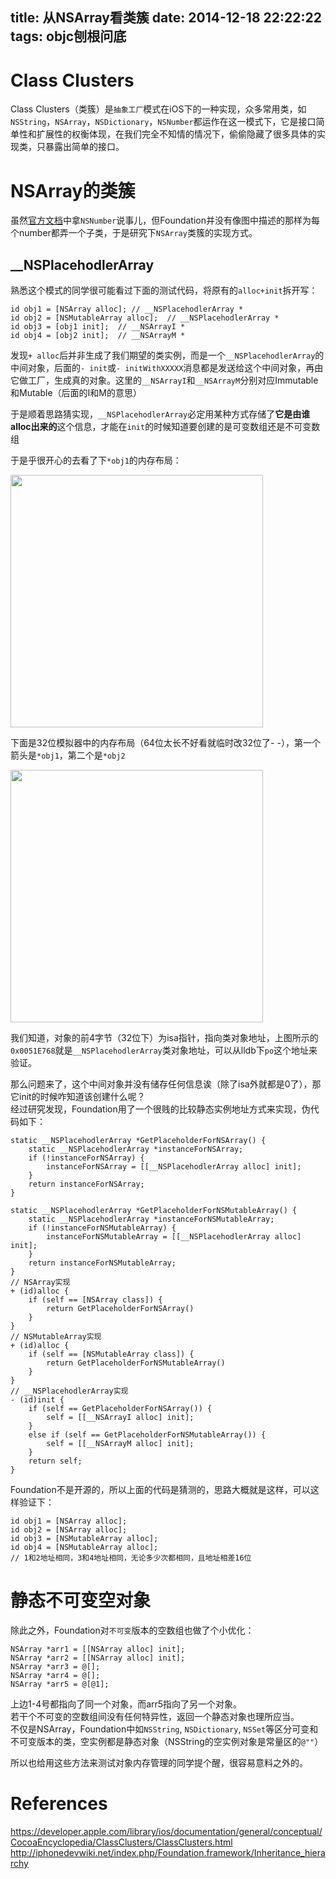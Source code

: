 title: 从NSArray看类簇
date: 2014-12-18 22:22:22
tags: objc刨根问底
---

# Class Clusters

Class Clusters（类簇）是`抽象工厂`模式在iOS下的一种实现，众多常用类，如`NSString`，`NSArray`，`NSDictionary`，`NSNumber`都运作在这一模式下，它是接口简单性和扩展性的权衡体现，在我们完全不知情的情况下，偷偷隐藏了很多具体的实现类，只暴露出简单的接口。

# NSArray的类簇

虽然[官方文档](https://developer.apple.com/library/ios/documentation/general/conceptual/CocoaEncyclopedia/ClassClusters/ClassClusters.html)中拿`NSNumber`说事儿，但Foundation并没有像图中描述的那样为每个number都弄一个子类，于是研究下`NSArray`类簇的实现方式。  

## __NSPlacehodlerArray

熟悉这个模式的同学很可能看过下面的测试代码，将原有的`alloc+init`拆开写：  

``` objc
id obj1 = [NSArray alloc]; // __NSPlacehodlerArray *
id obj2 = [NSMutableArray alloc];  // __NSPlacehodlerArray *
id obj3 = [obj1 init];  // __NSArrayI *
id obj4 = [obj2 init];  // __NSArrayM *
```

发现`+ alloc`后并非生成了我们期望的类实例，而是一个`__NSPlacehodlerArray`的中间对象，后面的`- init`或`- initWithXXXXX`消息都是发送给这个中间对象，再由它做工厂，生成真的对象。这里的`__NSArrayI`和`__NSArrayM`分别对应Immutable和Mutable（后面的I和M的意思）

于是顺着思路猜实现，`__NSPlacehodlerArray`必定用某种方式存储了**它是由谁alloc出来的**这个信息，才能在`init`的时候知道要创建的是可变数组还是不可变数组

于是乎很开心的去看了下`*obj1`的内存布局：  

<img src="http://ww4.sinaimg.cn/large/51530583jw1em3doxs660j20l80j6go3.jpg" width="404">

下面是32位模拟器中的内存布局（64位太长不好看就临时改32位了- -），第一个箭头是`*obj1`，第二个是`*obj2`

<img src="http://ww3.sinaimg.cn/mw690/51530583jw1em3dvmuuanj213006maf2.jpg" width="404">

我们知道，对象的前4字节（32位下）为isa指针，指向类对象地址，上图所示的`0x0051E768`就是`__NSPlacehodlerArray`类对象地址，可以从lldb下`po`这个地址来验证。

那么问题来了，这个中间对象并没有储存任何信息诶（除了isa外就都是0了），那它init的时候咋知道该创建什么呢？    
经过研究发现，Foundation用了一个很贱的比较静态实例地址方式来实现，伪代码如下：

``` objc
static __NSPlacehodlerArray *GetPlaceholderForNSArray() {
    static __NSPlacehodlerArray *instanceForNSArray;
    if (!instanceForNSArray) {
        instanceForNSArray = [[__NSPlacehodlerArray alloc] init];
    }
    return instanceForNSArray;
}

static __NSPlacehodlerArray *GetPlaceholderForNSMutableArray() {
    static __NSPlacehodlerArray *instanceForNSMutableArray;
    if (!instanceForNSMutableArray) {
        instanceForNSMutableArray = [[__NSPlacehodlerArray alloc] init];
    }
    return instanceForNSMutableArray;
}
// NSArray实现
+ (id)alloc {
    if (self == [NSArray class]) {
        return GetPlaceholderForNSArray()
    }
}
// NSMutableArray实现
+ (id)alloc {
    if (self == [NSMutableArray class]) {
        return GetPlaceholderForNSMutableArray()
    }
}
// __NSPlacehodlerArray实现
- (id)init {
    if (self == GetPlaceholderForNSArray()) {
        self = [[__NSArrayI alloc] init];
    }
    else if (self == GetPlaceholderForNSMutableArray()) {
        self = [[__NSArrayM alloc] init];
    }
    return self;
}
```

Foundation不是开源的，所以上面的代码是猜测的，思路大概就是这样，可以这样验证下：

``` objc
id obj1 = [NSArray alloc];
id obj2 = [NSArray alloc];
id obj3 = [NSMutableArray alloc];
id obj4 = [NSMutableArray alloc];
// 1和2地址相同，3和4地址相同，无论多少次都相同，且地址相差16位
```

# 静态不可变空对象

除此之外，Foundation对`不可变`版本的空数组也做了个小优化：  

``` objc
NSArray *arr1 = [[NSArray alloc] init];
NSArray *arr2 = [[NSArray alloc] init];
NSArray *arr3 = @[];
NSArray *arr4 = @[];
NSArray *arr5 = @[@1];
```  

上边1-4号都指向了同一个对象，而arr5指向了另一个对象。  
若干个不可变的空数组间没有任何特异性，返回一个静态对象也理所应当。  
不仅是NSArray，Foundation中如`NSString`, `NSDictionary`, `NSSet`等区分可变和不可变版本的类，空实例都是静态对象（NSString的空实例对象是常量区的`@""`）  

所以也给用这些方法来测试对象内存管理的同学提个醒，很容易意料之外的。

# References

https://developer.apple.com/library/ios/documentation/general/conceptual/CocoaEncyclopedia/ClassClusters/ClassClusters.html
http://iphonedevwiki.net/index.php/Foundation.framework/Inheritance_hierarchy

